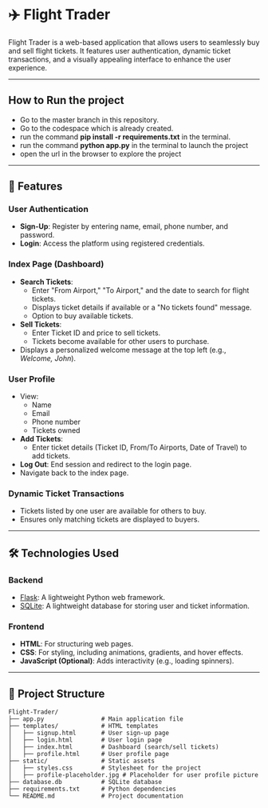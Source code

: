 # ✈️ Flight Trader

Flight Trader is a web-based application that allows users to seamlessly buy and sell flight tickets. It features user authentication, dynamic ticket transactions, and a visually appealing interface to enhance the user experience.

---

## How to Run the project

- Go to the master branch in this repository.
- Go to the codespace which is already created.
- run the command **pip install -r requirements.txt** in the terminal.
- run the command **python app.py** in the terminal to launch the project
- open the url in the browser to explore the project

---

## 🚀 Features

### **User Authentication**
- **Sign-Up**: Register by entering name, email, phone number, and password.
- **Login**: Access the platform using registered credentials.

### **Index Page (Dashboard)**
- **Search Tickets**:
  - Enter "From Airport," "To Airport," and the date to search for flight tickets.
  - Displays ticket details if available or a "No tickets found" message.
  - Option to buy available tickets.
- **Sell Tickets**:
  - Enter Ticket ID and price to sell tickets.
  - Tickets become available for other users to purchase.
- Displays a personalized welcome message at the top left (e.g., *Welcome, John*).

### **User Profile**
- View:
  - Name
  - Email
  - Phone number
  - Tickets owned
- **Add Tickets**:
  - Enter ticket details (Ticket ID, From/To Airports, Date of Travel) to add tickets.
- **Log Out**: End session and redirect to the login page.
- Navigate back to the index page.

### **Dynamic Ticket Transactions**
- Tickets listed by one user are available for others to buy.
- Ensures only matching tickets are displayed to buyers.

---

## 🛠️ Technologies Used

### **Backend**
- [Flask](https://flask.palletsprojects.com/): A lightweight Python web framework.
- [SQLite](https://www.sqlite.org/): A lightweight database for storing user and ticket information.

### **Frontend**
- **HTML**: For structuring web pages.
- **CSS**: For styling, including animations, gradients, and hover effects.
- **JavaScript (Optional)**: Adds interactivity (e.g., loading spinners).

---

## 📂 Project Structure

```plaintext
Flight-Trader/
├── app.py                # Main application file
├── templates/            # HTML templates
│   ├── signup.html       # User sign-up page
│   ├── login.html        # User login page
│   ├── index.html        # Dashboard (search/sell tickets)
│   ├── profile.html      # User profile page
├── static/               # Static assets
│   ├── styles.css        # Stylesheet for the project
│   ├── profile-placeholder.jpg # Placeholder for user profile picture
├── database.db           # SQLite database
├── requirements.txt      # Python dependencies
└── README.md             # Project documentation
